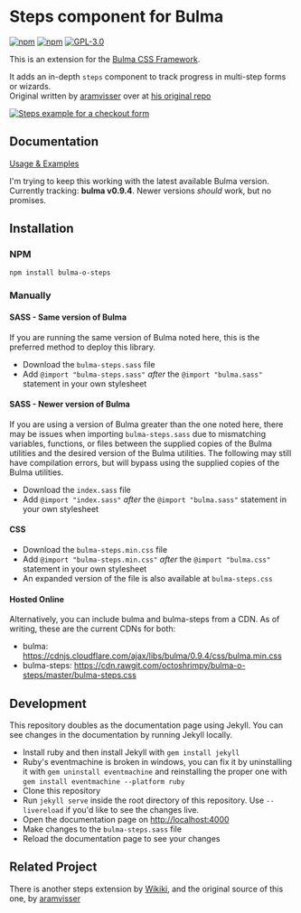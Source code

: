 # Steps component for Bulma

[![npm](https://img.shields.io/npm/v/bulma-o-steps.svg)](https://www.npmjs.com/package/bulma-o-steps)
[![npm](https://img.shields.io/npm/dm/bulma-o-steps.svg)](https://www.npmjs.com/package/bulma-o-steps)
[![GPL-3.0](https://img.shields.io/github/license/octoshrimpy/bulma-o-steps)](https://github.com/octoshrimpy/bulma-o-steps/blob/master/LICENSE.md)

This is an extension for the [Bulma CSS Framework](http://bulma.io).  

It adds an in-depth `steps` component to track progress in multi-step forms or wizards.  
Original written by [aramvisser](https://github.com/aramvisser) over at [his original repo](https://aramvisser.github.io/bulma-steps)

[![Steps example for a checkout form](steps-example.png)](https://octoshrimpy.github.io/bulma-o-steps)

## Documentation

[Usage & Examples](https://octoshrimpy.github.io/bulma-o-steps)

I'm trying to keep this working with the latest available Bulma version.
Currently tracking: **bulma v0.9.4**. Newer versions _should_ work, but no promises.

## Installation

### NPM

`npm install bulma-o-steps`

### Manually

#### SASS - Same version of Bulma

If you are running the same version of Bulma noted here, this is the preferred method to deploy this library.

- Download the `bulma-steps.sass` file
- Add `@import "bulma-steps.sass"` _after_ the `@import "bulma.sass"` statement in your own
  stylesheet

#### SASS - Newer version of Bulma

If you are using a version of Bulma greater than the one noted here, there may be issues when importing `bulma-steps.sass` due to mismatching variables, functions, or files between the supplied copies of the Bulma utilities and the desired version of the Bulma utilities. The following may still have compilation errors, but will bypass using the supplied copies of the Bulma utilities.

- Download the `index.sass` file
- Add `@import "index.sass"` _after_ the `@import "bulma.sass"` statement in your own
  stylesheet

#### CSS

- Download the `bulma-steps.min.css` file
- Add `@import "bulma-steps.min.css"` _after_ the `@import "bulma.css"` statement in your own
  stylesheet
- An expanded version of the file is also available at `bulma-steps.css`

#### Hosted Online

Alternatively, you can include bulma and bulma-steps from a CDN.
As of writing, these are the current CDNs for both:

- bulma: https://cdnjs.cloudflare.com/ajax/libs/bulma/0.9.4/css/bulma.min.css
- bulma-steps: https://cdn.rawgit.com/octoshrimpy/bulma-o-steps/master/bulma-steps.css

## Development

This repository doubles as the documentation page using Jekyll. You can see changes in the
documentation by running Jekyll locally.

- Install ruby and then install Jekyll with `gem install jekyll`
- Ruby's eventmachine is broken in windows, you can fix it by uninstalling it with `gem uninstall eventmachine` and reinstalling the proper one with `gem install eventmachine --platform ruby`
- Clone this repository
- Run `jekyll serve` inside the root directory of this repository. Use `--livereload` if you'd like to see the changes live.
- Open the documentation page on [http://localhost:4000](http://localhost:4000)
- Make changes to the `bulma-steps.sass` file
- Reload the documentation page to see your changes

## Related Project

There is another steps extension by
[Wikiki](https://github.com/Wikiki/bulma-steps),
and the original source of this one, by [aramvisser](https://aramvisser.github.io/bulma-steps)
